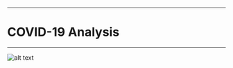 <hr>

# COVID-19 Analysis

<hr>

![alt text](https://cdn.vox-cdn.com/thumbor/9xMnoERlzWNChnmhlq3rsdnDfIQ=/0x0:2000x1333/1200x800/filters:focal(808x551:1128x871)/cdn.vox-cdn.com/uploads/chorus_image/image/64744160/170920_14_05_28_5DS_6462.0.jpg)
